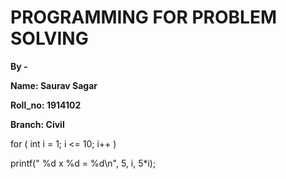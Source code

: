 # PROGRAMMING FOR PROBLEM SOLVING



 **By -**

 **Name: Saurav Sagar**
 
 **Roll_no: 1914102**
 
 **Branch: Civil**


 for ( int i = 1; i <= 10; i++ )
 
 printf(" %d x %d = %d\n", 5, i, 5*i);



